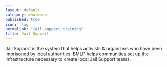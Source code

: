 ```yaml
---
layout: default
category: whatwedo
published: true
icon: flag
permalink: "jail-support-training"
title: Jail Support
---
```




Jail Support is the system that helps activists & organizers who have been imprisoned by local authorities. BMLP helps communities set up the infrastructure necessary to create local Jail Support teams.
